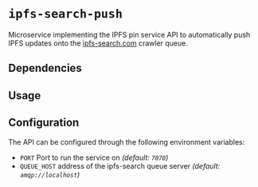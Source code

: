 # `ipfs-search-push`

Microservice implementing the IPFS pin service API to automatically push IPFS updates onto the [ipfs-search.com](https://ipfs-search.com) crawler queue.

## Dependencies

## Usage

## Configuration

The API can be configured through the following environment variables:

- `PORT` Port to run the service on _(default: `7070`)_
- `QUEUE_HOST` address of the ipfs-search queue server _(default: `amqp://localhost`)_
